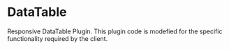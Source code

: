 # DataTable
 Responsive DataTable Plugin. This plugin code is modefied for the specific functionality required by the client.  
